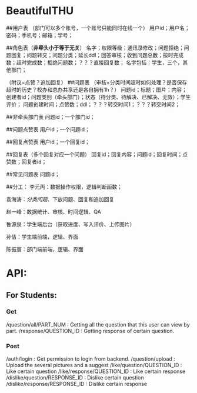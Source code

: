 # BeautifulTHU
##用户表
（部门可以多个账号，一个账号只能同时在线一个）
用户id；用户名；密码；手机号；邮箱；学号；

##角色表（**非牵头小于等于无关**）
名字；权限等级；通讯录修改；问题拒绝；问题回复；问题转交；问题分类；延长ddl；回答审核；收到问题总数；按时完成数；超时完成数；拒绝问题数；？？？直接回复数；
名字包括：学生，三个，其他部门；

（附议=点赞？追加回复）
##问题表
（审核+分类时间超时如何处理？是否保存超时的历史？校办和总办共享还是各自拥有1h？）
问题id；标题；图片；内容；创建者id；问题类别（牵头部门）；状态（待分类、待解决、已解决、无效）；学生评价；
问题创建时间；点赞数；ddl；？？？转交时间1；？？？转交时间2；

##非牵头部门表
问题id；一个部门id；

##问题点赞表
用户id；一个问题id；

##回复点赞表
用户id；一个回复id；

##回复表（多个回复对应一个问题）
回复id；回复内容；问题id；回复时间；点赞数；回复者id；

##常见问题表
问题id；

##分工：
李元丙：数据操作权限，逻辑判断函数；

袁海涛：*分类问题*、下放问题、回复和追加回复

赵一峰：数据统计、审核、时间逻辑、QA

鲁源泉：学生端后台（获取进度、写入评价、上传图片）

孙佶：学生端前端，逻辑、界面

陈振寰：部门端前端，逻辑、界面

# API:
## For Students:
### Get
/question/all/PART_NUM : Getting all the question that this user can view by part.
/response/QUESTION_ID : Getting response of certain question.

### Post
/auth/login : Get permission to login from backend.
/question/upload : Upload the several pictures and a suggest
/like/question/QUESTION_ID : Like certain question
/like/response/QUESTION_ID : Like certain response
/dislike/question/RESPONSE_ID : Dislike certain question
/dislike/response/RESPONSE_ID : Dislike certain response
